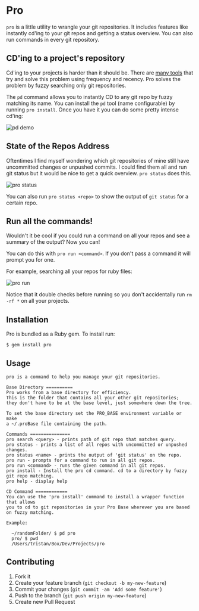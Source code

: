 # Pro

`pro` is a little utility to wrangle your git repositories.
It includes features like instantly cd'ing to your git repos and getting a
status overview. You can also run commands in every git repository.

## CD'ing to a project's repository

Cd'ing to your projects is harder than it should be.
There are [many tools](https://github.com/rupa/z) that try and solve this
problem using frequency and recency.
Pro solves the problem by fuzzy searching only git repositories.

The `pd` command allows you to instantly CD to any git repo by fuzzy matching
its name.
You can install the `pd` tool (name configurable) by running `pro install`.
Once you have it you can do some pretty intense cd'ing:

![pd demo](http://thume.ca/assets/postassets/pro/pd_screen.png/pd_screen.png)

## State of the Repos Address

Oftentimes I find myself wondering which git repositories of mine still have
uncommitted changes or unpushed commits. I could find them all and run git
status but it would be nice to get a quick overview. `pro status` does this.

![pro status](http://thume.ca/assets/postassets/pro/pro_status.png)

You can also run `pro status <repo>` to show the output of `git status` for a
certain repo.

## Run all the commands!

Wouldn't it be cool if you could run a command on all your repos and see a
summary of the output? Now you can!

You can do this with `pro run <command>`. If you don't pass a command it will
prompt you for one.

For example, searching all your repos for ruby files:

![pro run](http://thume.ca/assets/postassets/pro/pro_run.png)

Notice that it double checks before running so you don't accidentally run `rm -rf *` on all
your projects.

## Installation

Pro is bundled as a Ruby gem. To install run:

    $ gem install pro

## Usage

    pro is a command to help you manage your git repositories.

    Base Directory ==========
    Pro works from a base directory for efficiency.
    This is the folder that contains all your other git repositories;
    they don't have to be at the base level, just somewhere down the tree.

    To set the base directory set the PRO_BASE environment variable or make 
    a ~/.proBase file containing the path.

    Commands ===============
    pro search <query> - prints path of git repo that matches query.
    pro status - prints a list of all repos with uncommitted or unpushed changes.
    pro status <name> - prints the output of 'git status' on the repo.
    pro run - prompts for a command to run in all git repos.
    pro run <command> - runs the given command in all git repos.
    pro install - Install the pro cd command. cd to a directory by fuzzy git repo matching.
    pro help - display help

    CD Command ============
    You can use the 'pro install' command to install a wrapper function that allows
    you to cd to git repositories in your Pro Base wherever you are based on fuzzy matching.

    Example:

      ~/randomFolder/ $ pd pro
      pro/ $ pwd 
      /Users/tristan/Box/Dev/Projects/pro


## Contributing

1. Fork it
2. Create your feature branch (`git checkout -b my-new-feature`)
3. Commit your changes (`git commit -am 'Add some feature'`)
4. Push to the branch (`git push origin my-new-feature`)
5. Create new Pull Request
